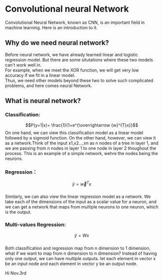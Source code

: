 # Convolutional neural Network     
Convolutional Neural Network, known as CNN, is an important field in machine learning. Here is an introduction to it.       
## Why do we need neural network?
Before neural network, we have already learned linear and logistic regression model. But there are some situtations where these two models can't work well in.         
For example, when we meet the XOR function, we will get very low accuracy if we fit in a linear model.      
Thus, we need other models beyond these two to solve such complicated problems, and here comes neural Network.
## What is neural network?
### Classification: 
$$P(y=1|x)= \frac{1}{1+e^{\overrightarrow {w}^{T}x}}$$
On one hand, we can view this classification model as a linear model followed by a sigmoid function. On the other hand, however, we can view it as a network.Think of the input x1,x2...,xn as n nodes of a tree in layer 1, and we are passing from n nodes in layer 1 to one node in layer 2 thoughout the process. This is an example of a simple network, wehre the nodes being the neurons. 
### Regression：
$$\hat y = \overrightarrow {w}^{T}x$$      
Similarly, we can also view the linear regression model as a network. We take each of the dimensions of the input as a scalar value for a neuron, and we can get a network that maps from multiple neurons to one neuron, which is the output.   
### Multi-values Regression: 
$$\hat y = Wx$$  
Both classification and regression map from n dimension to 1 dimension, what if we want to map from n dimension to n dimension? Instead of having only one output, we can have multiple outputs. let each element in vector x be an input node and each element in vector y be an output node.


Hi
Nov.3rd
